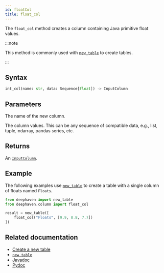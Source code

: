 ```yaml
---
id: floatCol
title: float_col
---
```


The `float_col` method creates a column containing Java primitive float values.

:::note

This method is commonly used with [`new_table`](./newTable.md) to create tables.

:::

## Syntax

```python syntax
int_col(name: str, data: Sequence[float]) -> InputColumn
```

## Parameters

<ParamTable>
<Param name="name" type="str">

The name of the new column.

</Param>
<Param name="data" type="Sequence[float]">

The column values. This can be any sequence of compatible data, e.g., list, tuple, ndarray, pandas series, etc.

</Param>
</ParamTable>

## Returns

An [`InputColumn`](https://deephaven.io/core/pydoc/code/deephaven.column.html#deephaven.column.InputColumn).

## Example

The following examples use [`new_table`](./newTable.md) to create a table with a single column of floats named `Floats`.

```python
from deephaven import new_table
from deephaven.column import float_col

result = new_table([
    float_col("Floats", [9.9, 8.8, 7.7])
])
```

## Related documentation

- [Create a new table](../../../how-to-guides/new-table.md)
- [`new_table`](./newTable.md)
- [Javadoc](<https://deephaven.io/core/javadoc/io/deephaven/engine/util/TableTools.html#floatCol(java.lang.String,float...)>)
- [Pydoc](https://deephaven.io/core/pydoc/code/deephaven.column.html?highlight=float#deephaven.column.float_col)
